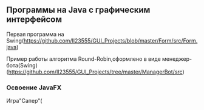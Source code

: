 Программы на Java с графическим интерфейсом
---------
Первая программа на Swing(https://github.com/Il23555/GUI_Projects/blob/master/Form/src/Form.java)

Пример работы алгоритма Round-Robin,оформлено в виде менеджер-бота(Swing)(https://github.com/Il23555/GUI_Projects/tree/master/ManagerBot/src)

### Освоение JavaFX

Игра"Сапер"(

